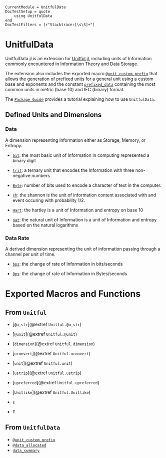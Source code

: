 ```@meta
CurrentModule = UnitfulData
DocTestSetup = quote
    using UnitfulData
end
DocTestFilters = [r"Stacktrace:[\s\S]+"]
```

# UnitfulData

UnitfulData.jl is an extension for [Unitful.jl](https://github.com/PainterQubits/Unitful.jl), including units of Information commonly encountered in Information Theory and Data Storage.

The extension also includes the exported macro [`@unit_custom_prefix`](@ref) that allows the generation of prefixed units for a general unit using a custom base and exponents and the constant [`prefixed_data`](@ref) containing the most common units in metric (base 10) and IEC (binary) format.

The [`Package Guide`](guide.md) provides a tutorial explaining how to use `UnitfulData.`

## Defined Units and Dimensions

### Data
A dimension representing Information either as Storage, Memory, or Entropy. 


* [`bit`](@ref): the most basic unit of Information in computing represented a binary digit

* [`trit`](@ref): a ternary unit that encodes the Information with three non-negative numbers

* [`Byte`](@ref): number of bits used to encode a character of text in the computer.

* [`sh`](@ref): the shannon is the unit of information content associated with and event occuring with probability 1/2. 

* [`Hart`](@ref): the hartley is a unit of Information and entropy on base 10

* [`nat`](@ref): the natural unit of Information is a unit of Information and entropy based on the natural logarithms

### Data Rate
A derived dimension representing the unit of information passing through a channel per unit of time.

* [`bps`](@ref): the change of rate of Information in bits/seconds

* [`Bps`](@ref): the change of rate of Information in Bytes/seconds

# Exported Macros and Functions

## From `Unitful`

- [`@u_str`](@extref `Unitful.@u_str`)
- [`@unit`](@extref `Unitful.@unit`)
- [`dimension`](@extref `Unitful.dimension`)
- [`uconvert`](@extref `Unitful.uconvert`)
- [`unit`](@extref `Unitful.unit`)
- [`ustrip`](@extref `Unitful.ustrip`)
- [`upreferred`](@extref `Unitful.upreferred`)
- [`Unitlike`](@extref `Unitful.Unitlike`)

- `s` 
- `𝐓`

## From `UnitfulData`

- [`@unit_custom_prefix`](@ref)
- [`@data_allocated`](@ref)
- [`data_summary`](@ref)


